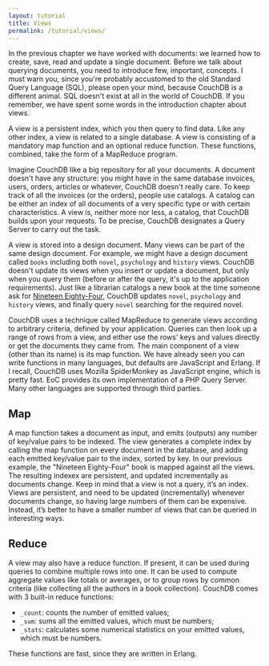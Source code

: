 ```yaml
---
layout: tutorial
title: Views
permalink: /tutorial/views/
---
```


In the previous chapter we have worked with documents: we learned how to create, save, read and update a single document. 
Before we talk about querying documents, you need to introduce few, important, concepts.
I must warn you, since you're probably accustomed to the old Standard Query Language (SQL), please open your mind, because 
CouchDB is a different animal. SQL doesn't exist at all in the world of CouchDB. If you remember, we have spent some 
words in the introduction chapter about views.

A view is a persistent index, which you then query to find data. Like any other index, a view is related to a single 
database. A view is consisting of a mandatory map function and an optional reduce function. These functions, combined, 
take the form of a MapReduce program.
 
Imagine CouchDB like a big repository for all your documents. A document doesn't have any structure: you might have in 
the same database invoices, users, orders, articles or whatever, CouchDB doesn't really care. To keep track of all the invoices 
(or the orders), people use catalogs. A catalog can be either an index of all documents of a very specific type or with 
certain characteristics. A view is, neither more nor less, a catalog, that CouchDB builds upon your requests. To be precise,
CouchDB designates a Query Server to carry out the task.

A view is stored into a design document. Many views can be part of the same design document. For example, we might have
a design document called `books` including both `novel`, `psychology` and `history` views.
CouchDB doesn't update its views when you insert or update a document, but only when you query them (before or after 
the query, it's up to the application requirements). Just like a librarian catalogs a new book at the time someone ask for 
[Nineteen Eighty-Four](http://en.wikipedia.org/wiki/Nineteen_Eighty-Four), CouchDB updates 
`novel`, `psychology` and `history` views, and finally query `novel` searching for the required novel.

CouchDB uses a technique called MapReduce to generate views according to arbitrary criteria, defined by your application. 
Queries can then look up a range of rows from a view, and either use the rows' keys and values directly or get the 
documents they came from.
The main component of a view (other than its name) is its map function. We have already seen you can write functions in 
many languages, but defaults are JavaScript and Erlang. If I recall, CouchDB uses Mozilla SpiderMonkey as JavaScript 
engine, which is pretty fast. EoC provides its own implementation of a PHP Query Server. Many other languages are 
supported through third parties.

## Map

A map function takes a document as input, and emits (outputs) any number of key/value pairs to be indexed. The view 
generates a complete index by calling the map function on every document in the database, and adding each emitted 
key/value pair to the index, sorted by key.
In our previous example, the "Nineteen Eighty-Four" book is mapped against all the views. The resulting indexex are 
persistent, and updated incrementally as documents change.
Keep in mind that a view is not a query, it’s an index. Views are persistent, and need to be updated (incrementally) 
whenever documents change, so having large numbers of them can be expensive. Instead, it’s better to have a smaller 
number of views that can be queried in interesting ways.

## Reduce

A view may also have a reduce function. If present, it can be used during queries to combine multiple rows into one. 
It can be used to compute aggregate values like totals or averages, or to group rows by common criteria (like collecting 
all the authors in a book collection).
CouchDB comes with 3 built-in reduce functions:

- `_count`: counts the number of emitted values;
- `_sum`: sums all the emitted values, which must be numbers;
- `_stats`: calculates some numerical statistics on your emitted values, which must be numbers.

These functions are fast, since they are written in Erlang.